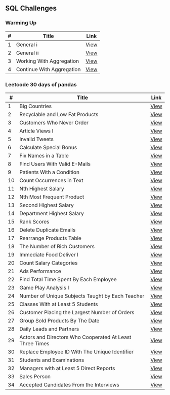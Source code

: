 ## SQL Challenges


### Warming Up

| # | Title | Link |
|---| ----- | ---- |
| 1 |  General i |  [View](./warming_up/1.general.py)  | 
| 2 |  General ii |  [View](./warming_up/2.general.py)  | 
| 3 |  Working With Aggregation |  [View](./warming_up/3.working_with_aggregation.py)  | 
| 4 |  Continue With Aggregation |  [View](./warming_up/4.continue_with_aggregation.py)  | 




### Leetcode 30 days of pandas

| # | Title | Link |
|---| ----- | ---- |
| 1 |  Big Countries  |  [View](./leetcode_30_days_of_pandas/1.big_countries.py)  | 
| 2 |  Recyclable and Low Fat Products  |  [View](./leetcode_30_days_of_pandas/2.recycable_low_fat_products.py)  | 
| 3 |  Customers Who Never Order  |  [View](./leetcode_30_days_of_pandas/3.customers_who_never_ordered.py)  | 
| 4 |  Article Views I |  [View](./leetcode_30_days_of_pandas/4.article_views_I.py)  | 
| 5 |  Invalid Tweets |  [View](./leetcode_30_days_of_pandas/5.invalid_tweets.py)  | 
| 6 |  Calculate Special Bonus |  [View](./leetcode_30_days_of_pandas/6.calculate_special_bonus.py)  | 
| 7 |  Fix Names in a Table |  [View](./leetcode_30_days_of_pandas/7.fix_names_in_table.py)  | 
| 8 |  Find Users With Valid E-Mails|  [View](./leetcode_30_days_of_pandas/8.users_with_valid_emails.py)  | 
| 9 |  Patients With a Condition |  [View](./leetcode_30_days_of_pandas/9.patients_with_condition.py)  | 
| 10 | Count Occurrences in Text |  [View](./leetcode_30_days_of_pandas/10.count_occurrences_in_text.py)  | 
| 11 | Nth Highest Salary |  [View](./leetcode_30_days_of_pandas/11.nth_highest_salary.py)  | 
| 12 | Nth Most Frequent Product |  [View](./leetcode_30_days_of_pandas/12.nth_most_frequency_product.py)  | 
| 13 | Second Highest Salary |  [View](./leetcode_30_days_of_pandas/13.second_highest_salary.py)  | 
| 14 | Department Highest Salary |  [View](./leetcode_30_days_of_pandas/14.department_highest_salary.py)  | 
| 15 | Rank Scores |  [View](./leetcode_30_days_of_pandas/15.rank_scores.py)  | 
| 16 | Delete Duplicate Emails |  [View](./leetcode_30_days_of_pandas/16.delete_duplicate_emails.py)  | 
| 17 | Rearrange Products Table |  [View](./leetcode_30_days_of_pandas/17.rearrange_products_table.py)  | 
| 18 | The Number of Rich Customers |  [View](./leetcode_30_days_of_pandas/18.number_of_rich_customers.py)  | 
| 19 | Immediate Food Deliver l |  [View](./leetcode_30_days_of_pandas/19.immediate_food_delivery_l.py)  | 
| 20 | Count Salary Categories |  [View](./leetcode_30_days_of_pandas/20.count_salary_cats.py)  | 
| 21 | Ads Performance |  [View](./leetcode_30_days_of_pandas/21.ads_performance.py)  | 
| 22 | Find Total Time Spent By Each Employee |  [View](./leetcode_30_days_of_pandas/22.find_total_time_spent_by_each_employee.py)  | 
| 23 | Game Play Analysis I |  [View](./leetcode_30_days_of_pandas/23.game_play_analysis_I.py)  | 
| 24 | Number of Unique Subjects Taught by Each Teacher |  [View](./leetcode_30_days_of_pandas/24.number_of_unique_subjects_by_teacher.py)  | 
| 25 | Classes With at Least 5 Students|  [View](./leetcode_30_days_of_pandas/25.classes_with_at_least_5_students.py)  | 
| 26 | Customer Placing the Largest Number of Orders |  [View](./leetcode_30_days_of_pandas/26.customer_placing_the_largest_num_of_orders.py)  | 
| 27 | Group Sold Products By The Date |  [View](./leetcode_30_days_of_pandas/27.group_sold_products_by_date.py)  | 
| 28 | Daily Leads and Partners |  [View](./leetcode_30_days_of_pandas/28.daily_leads_and_partners.py)  | 
| 29 | Actors and Directors Who Cooperated At Least Three Times |  [View](./leetcode_30_days_of_pandas/29.actors_and_directors_cooperated_3_times.py)  | 
| 30 | Replace Employee ID With The Unique Identifier |  [View](./leetcode_30_days_of_pandas/30.replace_emp_id_with_unique_id.py)  | 
| 31 | Students and Examinations |  [View](./leetcode_30_days_of_pandas/31.students_and_examinations.py)  | 
| 32 | Managers with at Least 5 Direct Reports |  [View](./leetcode_30_days_of_pandas/32.managers_with_at_least_5_reports.py)  | 
| 33 | Sales Person |  [View](./leetcode_30_days_of_pandas/33.sales_person.py)  | 
| 34 | Accepted Candidates From the Interviews |  [View](./leetcode_30_days_of_pandas/34.accepted_candidates.py)  | 
